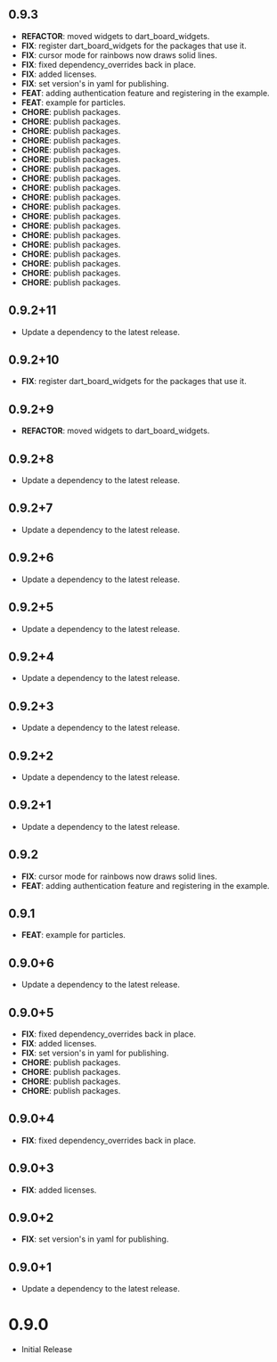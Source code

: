 ## 0.9.3

 - **REFACTOR**: moved widgets to dart_board_widgets.
 - **FIX**: register dart_board_widgets for the packages that use it.
 - **FIX**: cursor mode for rainbows now draws solid lines.
 - **FIX**: fixed dependency_overrides back in place.
 - **FIX**: added licenses.
 - **FIX**: set version's in yaml for publishing.
 - **FEAT**: adding authentication feature and registering in the example.
 - **FEAT**: example for particles.
 - **CHORE**: publish packages.
 - **CHORE**: publish packages.
 - **CHORE**: publish packages.
 - **CHORE**: publish packages.
 - **CHORE**: publish packages.
 - **CHORE**: publish packages.
 - **CHORE**: publish packages.
 - **CHORE**: publish packages.
 - **CHORE**: publish packages.
 - **CHORE**: publish packages.
 - **CHORE**: publish packages.
 - **CHORE**: publish packages.
 - **CHORE**: publish packages.
 - **CHORE**: publish packages.
 - **CHORE**: publish packages.
 - **CHORE**: publish packages.
 - **CHORE**: publish packages.
 - **CHORE**: publish packages.
 - **CHORE**: publish packages.

## 0.9.2+11

 - Update a dependency to the latest release.

## 0.9.2+10

 - **FIX**: register dart_board_widgets for the packages that use it.

## 0.9.2+9

 - **REFACTOR**: moved widgets to dart_board_widgets.

## 0.9.2+8

 - Update a dependency to the latest release.

## 0.9.2+7

 - Update a dependency to the latest release.

## 0.9.2+6

 - Update a dependency to the latest release.

## 0.9.2+5

 - Update a dependency to the latest release.

## 0.9.2+4

 - Update a dependency to the latest release.

## 0.9.2+3

 - Update a dependency to the latest release.

## 0.9.2+2

 - Update a dependency to the latest release.

## 0.9.2+1

 - Update a dependency to the latest release.

## 0.9.2

 - **FIX**: cursor mode for rainbows now draws solid lines.
 - **FEAT**: adding authentication feature and registering in the example.

## 0.9.1

 - **FEAT**: example for particles.

## 0.9.0+6

 - Update a dependency to the latest release.

## 0.9.0+5

 - **FIX**: fixed dependency_overrides back in place.
 - **FIX**: added licenses.
 - **FIX**: set version's in yaml for publishing.
 - **CHORE**: publish packages.
 - **CHORE**: publish packages.
 - **CHORE**: publish packages.
 - **CHORE**: publish packages.

## 0.9.0+4

 - **FIX**: fixed dependency_overrides back in place.

## 0.9.0+3

 - **FIX**: added licenses.

## 0.9.0+2

 - **FIX**: set version's in yaml for publishing.

## 0.9.0+1

 - Update a dependency to the latest release.

# 0.9.0
- Initial Release

